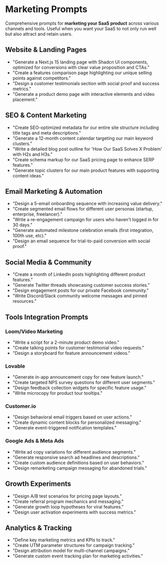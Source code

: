 # Marketing Prompts

Comprehensive prompts for **marketing your SaaS product** across various channels and tools.
Useful when you want your SaaS to not only run well but also attract and retain users.

## Website & Landing Pages

- "Generate a Next.js 15 landing page with Shadcn UI components, optimized for conversions with clear value proposition and CTAs."
- "Create a features comparison page highlighting our unique selling points against competitors."
- "Design a customer testimonials section with social proof and success metrics."
- "Generate a product demo page with interactive elements and video placement."

## SEO & Content Marketing

- "Create SEO-optimized metadata for our entire site structure including title tags and meta descriptions."
- "Generate a 12-month content calendar targeting our main keyword clusters."
- "Write a detailed blog post outline for 'How Our SaaS Solves X Problem' with H2s and H3s."
- "Create schema markup for our SaaS pricing page to enhance SERP features."
- "Generate topic clusters for our main product features with supporting content ideas."

## Email Marketing & Automation

- "Design a 5-email onboarding sequence with increasing value delivery."
- "Create segmented email flows for different user personas (startup, enterprise, freelancer)."
- "Write a re-engagement campaign for users who haven't logged in for 30 days."
- "Generate automated milestone celebration emails (first integration, 100th use, etc)."
- "Design an email sequence for trial-to-paid conversion with social proof."

## Social Media & Community

- "Create a month of LinkedIn posts highlighting different product features."
- "Generate Twitter threads showcasing customer success stories."
- "Design engagement posts for our private Facebook community."
- "Write Discord/Slack community welcome messages and pinned resources."

## Tools Integration Prompts

### Loom/Video Marketing

- "Write a script for a 2-minute product demo video."
- "Create talking points for customer testimonial video requests."
- "Design a storyboard for feature announcement videos."

### Lovable

- "Generate in-app announcement copy for new feature launch."
- "Create targeted NPS survey questions for different user segments."
- "Design feedback collection widgets for specific feature usage."
- "Write microcopy for product tour tooltips."

### Customer.io

- "Design behavioral email triggers based on user actions."
- "Create dynamic content blocks for personalized messaging."
- "Generate event-triggered notification templates."

### Google Ads & Meta Ads

- "Write ad copy variations for different audience segments."
- "Generate responsive search ad headlines and descriptions."
- "Create custom audience definitions based on user behaviors."
- "Design remarketing campaign messaging for abandoned trials."

## Growth Experiments

- "Design A/B test scenarios for pricing page layouts."
- "Create referral program mechanics and messaging."
- "Generate growth loop hypotheses for viral features."
- "Design user activation experiments with success metrics."

## Analytics & Tracking

- "Define key marketing metrics and KPIs to track."
- "Create UTM parameter structures for campaign tracking."
- "Design attribution model for multi-channel campaigns."
- "Generate custom event tracking plan for marketing activities."
